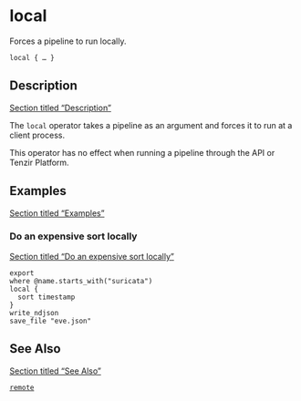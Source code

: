 # local

Forces a pipeline to run locally.

```tql
local { … }
```

## Description

[Section titled “Description”](#description)

The `local` operator takes a pipeline as an argument and forces it to run at a client process.

This operator has no effect when running a pipeline through the API or Tenzir Platform.

## Examples

[Section titled “Examples”](#examples)

### Do an expensive sort locally

[Section titled “Do an expensive sort locally”](#do-an-expensive-sort-locally)

```tql
export
where @name.starts_with("suricata")
local {
  sort timestamp
}
write_ndjson
save_file "eve.json"
```

## See Also

[Section titled “See Also”](#see-also)

[`remote`](/reference/operators/remote)